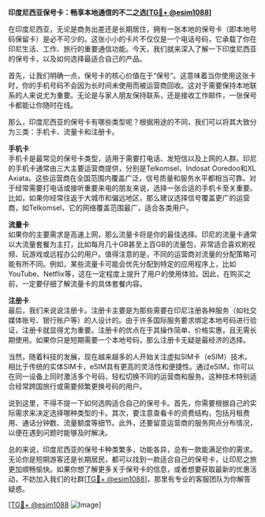 **印度尼西亚保号卡：畅享本地通信的不二之选[[TG💪+ @esim1088](https://t.me/s/esim1088)]**

在印度尼西亚，无论是商务出差还是长期居住，拥有一张本地的保号卡（即本地号码保留卡）是必不可少的。这张小小的卡片不仅仅是一个电话号码，它承载了你在印尼生活、工作、旅行的重要通信功能。今天，我们就来深入了解一下印度尼西亚的保号卡，以及如何选择最适合自己的产品。

首先，让我们明确一点，保号卡的核心价值在于“保号”。这意味着当你使用这张卡时，你的手机号码不会因为长时间未使用而被运营商回收。这对于需要保持本地联系的人来说尤为重要。无论是与家人朋友保持联系，还是接收工作邮件，一张保号卡都能让你随时在线。

那么，印度尼西亚的保号卡有哪些类型呢？根据用途的不同，我们可以将其大致分为三类：手机卡、流量卡和注册卡。

**手机卡**  
手机卡是最常见的保号卡类型，适用于需要打电话、发短信以及上网的人群。印尼的手机卡通常由三大主要运营商提供，分别是Telkomsel、Indosat Ooredoo和XL Axiata。这些运营商在全国范围内覆盖广泛，信号质量和服务水平都相当可靠。对于经常需要打电话或接听重要来电的朋友来说，选择一张合适的手机卡至关重要。比如，如果你经常往返于大城市和偏远地区，那么建议选择信号覆盖更广的运营商，如Telkomsel，它的网络覆盖范围最广，适合各类用户。

**流量卡**  
如果你的主要需求是高速上网，那么流量卡将是你的最佳选择。印尼的流量卡通常以大流量套餐为主打，比如每月几十GB甚至上百GB的流量包，非常适合喜欢刷视频、玩游戏或远程办公的用户。值得注意的是，不同的运营商对流量的分配策略可能有所不同。例如，某些流量卡可能会优先分配到特定的应用程序上，比如YouTube、Netflix等，这在一定程度上提升了用户的使用体验。因此，在购买之前，一定要仔细了解流量卡的具体套餐内容。

**注册卡**  
最后，我们来说说注册卡。注册卡主要是为那些需要在印尼注册各种服务（如社交媒体账号、银行账户等）的人设计的。由于许多国际服务要求绑定本地号码进行验证，注册卡就显得尤为重要。注册卡的优点在于其操作简单、价格实惠，且无需长期使用。如果你只是短期需要一个本地号码，那么注册卡无疑是最经济的选择。

当然，随着科技的发展，现在越来越多的人开始关注虚拟SIM卡（eSIM）技术。相比于传统的实体SIM卡，eSIM具有更高的灵活性和便捷性。通过eSIM，你可以在同一设备上同时激活多个号码，轻松切换不同的运营商和服务。这种技术特别适合经常跨国旅行或需要频繁更换号码的用户。

说到这里，不得不提一下如何选购适合自己的保号卡。首先，你需要根据自己的实际需求来决定选择哪种类型的卡。其次，要注意查看卡的资费结构，包括月租费用、通话分钟数、流量额度等细节。此外，还要留意运营商的服务网点分布情况，以便在遇到问题时能够及时解决。

总的来说，印度尼西亚的保号卡种类繁多，功能各异，总有一款能满足你的需求。无论你是短期游客还是长期居民，都可以找到一款适合自己的保号卡，让印尼之旅更加顺畅愉快。如果你想了解更多关于保号卡的信息，或者想要获取最新的优惠活动，不妨加入我们的社群[[TG💪+ @esim1088](https://t.me/s/esim1088)]，那里有专业的客服团队为你解答疑惑。

[[TG💪+ @esim1088](https://t.me/s/esim1088) ![Image](https://i.postimg.cc/4NQfJmqS/Snipaste-2025-05-13-00-14-12.png)]